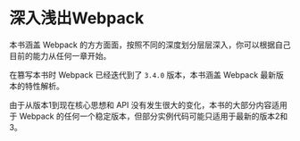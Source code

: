# 深入浅出Webpack
本书涵盖 Webpack 的方方面面，按照不同的深度划分层层深入，你可以根据自己目前的能力从任何一章开始。

在篡写本书时 Webpack 已经迭代到了 `3.4.0` 版本，本书涵盖 Webpack 最新版本的特性解析。

由于从版本1到现在核心思想和 API 没有发生很大的变化，本书的大部分内容适用于 Webpack 的任何一个稳定版本，但部分实例代码可能只适用于最新的版本2和3。